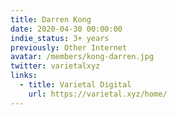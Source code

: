 ```yaml
---
title: Darren Kong
date: 2020-04-30 00:00:00
indie_status: 3+ years
previously: Other Internet
avatar: /members/kong-darren.jpg
twitter: varietalxyz
links:
  - title: Varietal Digital 
    url: https://varietal.xyz/home/
---
```

